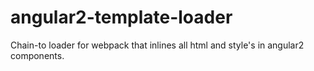 # angular2-template-loader
Chain-to loader for webpack that inlines all html and style's in angular2 components. 
